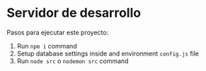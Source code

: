 # Servidor de desarrollo

Pasos para ejecutar este proyecto:

1. Run `npm i` command
2. Setup database settings inside and environment `config.js` file
3. Run `node src` o `nodemon src` command
